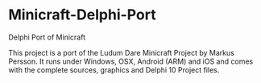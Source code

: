 # Minicraft-Delphi-Port
Delphi Port of Minicraft

This project is a port of the Ludum Dare Minicraft Project by Markus Persson. 
It runs under Windows, OSX, Android (ARM) and iOS and comes with the complete sources, 
graphics and Delphi 10 Project files.
